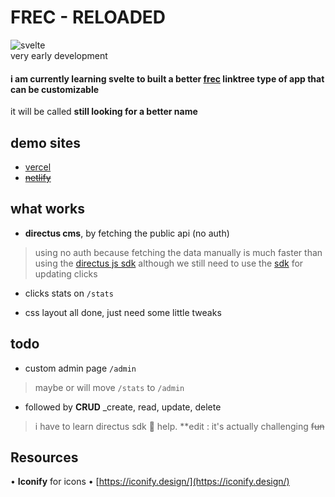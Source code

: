 # FREC - RELOADED
![svelte](https://img.shields.io/badge/SvelteKit-FF3E00?style=for-the-badge&logo=Svelte&logoColor=white)
<br>
very early development 
#### i am currently learning svelte to built a better [frec](https://github.com//ayamkv/frec) linktree type of app that can be customizable
it will be called <b> still looking for a better name</b>

## demo sites
- [vercel](https://raharja.vercel.app)
- ~~[netlify](https://raharja.netlify.app)~~ 



## what works 
- **directus cms**, by fetching the public api (no auth) 
> using no auth because fetching the data manually is much faster than using the [directus js sdk](https://docs.directus.io/reference/sdk.html)
although we still need to use the [sdk](https://docs.directus.io/reference/sdk.html) for updating clicks

- clicks stats on ``/stats``

- css layout all done, just need some little tweaks

## todo
- custom admin page ``/admin`` 
> maybe or will move ``/stats`` to ``/admin``
- followed by **CRUD** _create, read, update, delete
> i have to learn directus sdk 🙂 help. 
**edit : it's actually challenging ~~fun~~


## Resources
 • **Iconify** for icons 
• [https://iconify.design/](https://iconify.design/)


